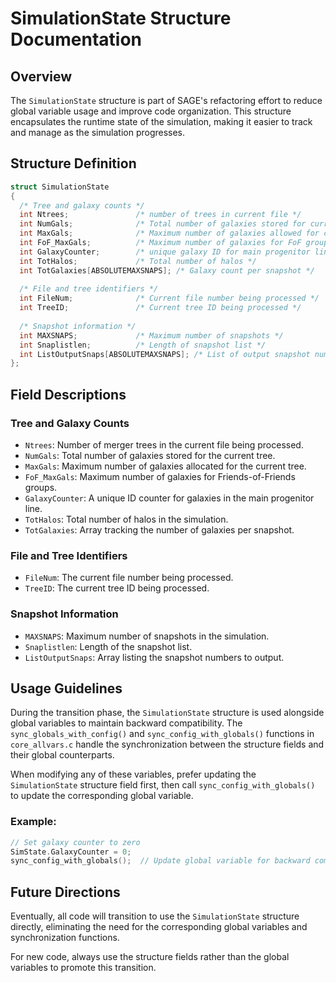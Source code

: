 # SimulationState Structure Documentation

## Overview

The `SimulationState` structure is part of SAGE's refactoring effort to reduce global variable usage and improve code organization. This structure encapsulates the runtime state of the simulation, making it easier to track and manage as the simulation progresses.

## Structure Definition

```c
struct SimulationState
{
  /* Tree and galaxy counts */
  int Ntrees;               /* number of trees in current file */
  int NumGals;              /* Total number of galaxies stored for current tree */
  int MaxGals;              /* Maximum number of galaxies allowed for current tree */
  int FoF_MaxGals;          /* Maximum number of galaxies for FoF groups */
  int GalaxyCounter;        /* unique galaxy ID for main progenitor line in tree */
  int TotHalos;             /* Total number of halos */
  int TotGalaxies[ABSOLUTEMAXSNAPS]; /* Galaxy count per snapshot */
  
  /* File and tree identifiers */
  int FileNum;              /* Current file number being processed */
  int TreeID;               /* Current tree ID being processed */
  
  /* Snapshot information */
  int MAXSNAPS;             /* Maximum number of snapshots */
  int Snaplistlen;          /* Length of snapshot list */
  int ListOutputSnaps[ABSOLUTEMAXSNAPS]; /* List of output snapshot numbers */
};
```

## Field Descriptions

### Tree and Galaxy Counts

- `Ntrees`: Number of merger trees in the current file being processed.
- `NumGals`: Total number of galaxies stored for the current tree.
- `MaxGals`: Maximum number of galaxies allocated for the current tree.
- `FoF_MaxGals`: Maximum number of galaxies for Friends-of-Friends groups.
- `GalaxyCounter`: A unique ID counter for galaxies in the main progenitor line.
- `TotHalos`: Total number of halos in the simulation.
- `TotGalaxies`: Array tracking the number of galaxies per snapshot.

### File and Tree Identifiers

- `FileNum`: The current file number being processed.
- `TreeID`: The current tree ID being processed.

### Snapshot Information

- `MAXSNAPS`: Maximum number of snapshots in the simulation.
- `Snaplistlen`: Length of the snapshot list.
- `ListOutputSnaps`: Array listing the snapshot numbers to output.

## Usage Guidelines

During the transition phase, the `SimulationState` structure is used alongside global variables to maintain backward compatibility. The `sync_globals_with_config()` and `sync_config_with_globals()` functions in `core_allvars.c` handle the synchronization between the structure fields and their global counterparts.

When modifying any of these variables, prefer updating the `SimulationState` structure field first, then call `sync_config_with_globals()` to update the corresponding global variable.

### Example:

```c
// Set galaxy counter to zero
SimState.GalaxyCounter = 0;
sync_config_with_globals();  // Update global variable for backward compatibility
```

## Future Directions

Eventually, all code will transition to use the `SimulationState` structure directly, eliminating the need for the corresponding global variables and synchronization functions.

For new code, always use the structure fields rather than the global variables to promote this transition.
